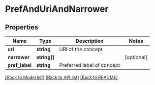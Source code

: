 # PrefAndUriAndNarrower

## Properties
Name | Type | Description | Notes
------------ | ------------- | ------------- | -------------
**uri** | **string** | URI of the concept | 
**narrower** | **string[]** |  | [optional] 
**pref_label** | **string** | Preferred label of concept | 

[[Back to Model list]](../README.md#documentation-for-models) [[Back to API list]](../README.md#documentation-for-api-endpoints) [[Back to README]](../README.md)


